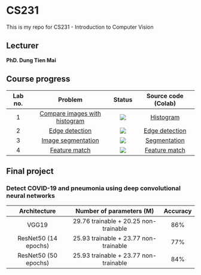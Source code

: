 # CS231
This is my repo for CS231 - Introduction to Computer Vision    
## Lecturer
**PhD. Dung Tien Mai**   
## Course progress
| Lab no. | Problem | Status | Source code (Colab) |
|:---:|:---:|:--:|:---:|
| 1 | [Compare images with histogram](https://github.com/ngctnnnn/Computer-Vision/tree/main/Lab01) | ![](https://img.shields.io/badge/-Done-brightgreen) | [Histogram](https://colab.research.google.com/drive/1ftm5YuoUgmxm-3DgYyaOIz457qQBirWj?authuser=1) |
| 2 | [Edge detection](https://github.com/ngctnnnn/Computer-Vision/tree/main/Lab02) | ![](https://img.shields.io/badge/-Done-brightgreen) | [Edge detection](https://colab.research.google.com/drive/18kgLD2JAuirthHTwh4TT890e7WILqe09?authuser=1) |
| 3 | [Image segmentation](https://github.com/ngctnnnn/Computer-Vision/tree/main/Lab03) | ![](https://img.shields.io/badge/-Done-brightgreen) | [Segmentation](https://colab.research.google.com/drive/1QOG2Kb8Zg6Ca4yHILRid72mXtpRASm1-?authuser=1#scrollTo=P3NKBz3PYQMV) |
| 4 | [Feature match](https://github.com/ngctnnnn/Computer-Vision/tree/main/Lab03) | ![](https://img.shields.io/badge/-Done-brightgreen) | [Feature match](https://colab.research.google.com/drive/1XFlIMMwhKjtrHfUR8w87fFYYB68nsDMj?usp=sharing) |
## Final project 
### Detect COVID-19 and pneumonia using deep convolutional neural networks
| Architecture | Number of parameters (M) | Accuracy | 
|:---:|:---:|:--:|
| VGG19 | 29.76 trainable + 20.25 non-trainable | 86% |
| ResNet50 (14 epochs) | 25.93 trainable + 23.77 non-trainable | 77% |
| ResNet50 (50 epochs) | 25.93 trainable + 23.77 non-trainable | 84% | 

